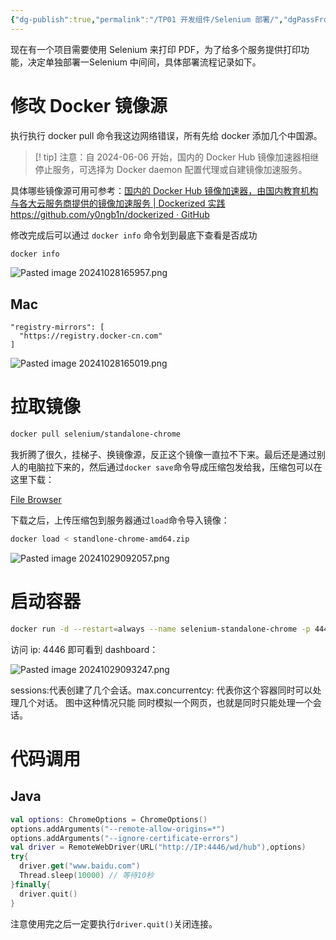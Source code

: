 ```yaml
---
{"dg-publish":true,"permalink":"/TP01 开发组件/Selenium 部署/","dgPassFrontmatter":true,"created":"2024-10-28T16:44:36.470+08:00","updated":"2024-10-31T15:44:40.913+08:00"}
---
```



现在有一个项目需要使用 Selenium 来打印 PDF，为了给多个服务提供打印功能，决定单独部署一Selenium 中间间，具体部署流程记录如下。
# 修改 Docker 镜像源

执行执行 docker pull 命令我这边网络错误，所有先给 docker 添加几个中国源。

>[! tip] 注意：自 2024-06-06 开始，国内的 Docker Hub 镜像加速器相继停止服务，可选择为 Docker daemon 配置代理或自建镜像加速服务。

具体哪些镜像源可用可参考：[国内的 Docker Hub 镜像加速器，由国内教育机构与各大云服务商提供的镜像加速服务 | Dockerized 实践 https://github.com/y0ngb1n/dockerized · GitHub](https://gist.github.com/y0ngb1n/7e8f16af3242c7815e7ca2f0833d3ea6#docker-hub-%E9%95%9C%E5%83%8F%E5%8A%A0%E9%80%9F%E5%99%A8%E5%88%97%E8%A1%A8)

修改完成后可以通过 `docker info` 命令划到最底下查看是否成功

```zsh
docker info
```

![Pasted image 20241028165957.png](/img/user/$/$Sys999%20Attachment/Pasted%20image%2020241028165957.png)
## Mac

```
"registry-mirrors": [
  "https://registry.docker-cn.com"
]
```

![Pasted image 20241028165019.png](/img/user/$/$Sys999%20Attachment/Pasted%20image%2020241028165019.png)
# 拉取镜像

```zsh
docker pull selenium/standalone-chrome
```

我折腾了很久，挂梯子、换镜像源，反正这个镜像一直拉不下来。最后还是通过别人的电脑拉下来的，然后通过`docker save`命令导成压缩包发给我，压缩包可以在这里下载：

[File Browser](https://fcloud.whiteclouds.work/files/appstoragehub/obsidian-large%20-attachments/standlone-chrome-amd64.zip)

下载之后，上传压缩包到服务器通过`load`命令导入镜像：

```zsh
docker load < standlone-chrome-amd64.zip
```

![Pasted image 20241029092057.png](/img/user/$/$Sys999%20Attachment/Pasted%20image%2020241029092057.png)
# 启动容器

```zsh
docker run -d --restart=always --name selenium-standalone-chrome -p 4446:4444 -p 7900:7900 --shm-size="2g" selenium/standalone-chrome:latest
```

访问 ip: 4446 即可看到 dashboard：

![Pasted image 20241029093247.png](/img/user/$/$Sys999%20Attachment/Pasted%20image%2020241029093247.png)

sessions:代表创建了几个会话。max.concurrentcy: 代表你这个容器同时可以处理几个对话。  图中这种情况只能 同时模拟一个网页，也就是同时只能处理一个会话。
# 代码调用
## Java

```kotlin
val options: ChromeOptions = ChromeOptions()  
options.addArguments("--remote-allow-origins=*")
options.addArguments("--ignore-certificate-errors")
val driver = RemoteWebDriver(URL("http://IP:4446/wd/hub"),options)
try{
  driver.get("www.baidu.com")
  Thread.sleep(10000) // 等待10秒
}finally{
  driver.quit()
}
```

注意使用完之后一定要执行`driver.quit()`关闭连接。